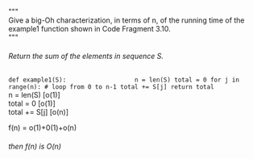 """   
Give a big-Oh characterization, in terms of n, of the running time of the
example1 function shown in Code Fragment 3.10.      
"""    

###### Return the sum of the elements in sequence S.
`
def example1(S):                  
    n = len(S)
    total = 0
    for j in range(n): # loop from 0 to n-1
        total += S[j]
    return total
`   
n = len(S) [o(1)]   
total = 0 [o(1)]   
total += S[j] [o(n)]   

f(n) = o(1)+0(1)+o(n)    
###### then f(n) is O(n) 